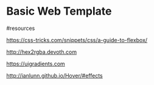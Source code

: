 # Basic Web Template

#resources

https://css-tricks.com/snippets/css/a-guide-to-flexbox/

http://hex2rgba.devoth.com

https://uigradients.com

http://ianlunn.github.io/Hover/#effects